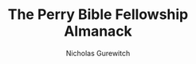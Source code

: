 ---
title: The Perry Bible Fellowship Almanack
author: Nicholas Gurewitch
readingDate: 2009-10-01
layout: book
---